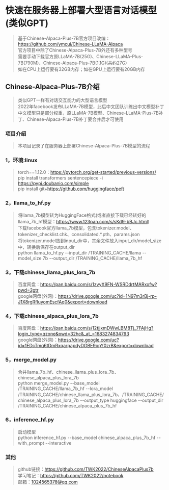 # 快速在服务器上部署大型语言对话模型(类似GPT)
>基于Chinese-Alpaca-Plus-7B官方项目改编：https://github.com/ymcui/Chinese-LLaMA-Alpaca  
>官方项目中除了Chinese-Alpaca-Plus-7B外还有多种型号  
>需要手动下载官方原LLaMA-7B(25G)、Chinese-LLaMA-Plus-7B(790M)、Chinese-Alpaca-Plus-7B(1.1G)(共约27G)  
>如在CPU上运行要有32GB内存；如在GPU上运行要有20GB内存  
## Chinese-Alpaca-Plus-7B介绍
>类似GPT一样有对话交互能力的大型语言模型  
>2022年facebook发布LLaMA-7B模型，此后中文团队训练出中文模型补丁  
>中文模型只是部分权重，原LLaMA-7B模型、Chinese-LLaMA-Plus-7B补丁、Chinese-Alpaca-Plus-7B补丁要合并后才可使用  
### 项目介绍
>本项目记录了在服务器上部署Chinese-Alpaca-Plus-7B模型的流程  
### 1，环境:linux
>torch==1.12.0：https://pytorch.org/get-started/previous-versions/  
>pip install transformers sentencepiece -i https://pypi.doubanio.com/simple  
>pip install git+https://github.com/huggingface/peft  
### 2，llama_to_hf.py
>将llama_7b模型转为HuggingFace格式(或者直接下载已经转好的llama_7b_hf模型：https://www.123pan.com/s/sKd9-bBJc.html)  
>下载facebook官方llama_7b模型，包含tokenizer.model、tokenizer_checklist.chk、consolidated.*.pth、params.json  
>将tokenizer.model放到input_dir中，其余文件放入input_dir/model_size中，转换后保存在output_dir  
>python llama_to_hf.py  --input_dir /TRAINING_CACHE/llama --model_size 7b --output_dir /TRAINING_CACHE/llama_7b_hf  
### 3，下载chinese_llama_plus_lora_7b
>百度网盘：https://pan.baidu.com/s/1zvyX9FN-WSRDdrtMARxxfw?pwd=2gtr  
>google网盘(外网)：https://drive.google.com/uc?id=1N97m3rBj-rp-J1X8rgRfluyomEscfAq0&export=download  
### 4，下载chinese_alpaca_plus_lora_7b
>百度网盘：https://pan.baidu.com/s/12tjjxmDWwLBM8Tj_7FAjHg?login_type=qzone&pwd=32hc&_at_=1683274834793  
>google网盘(外网)：https://drive.google.com/uc?id=1EDcTmq6tDmRxqarpapdyDGBE9opY0zrB&export=download  
### 5，merge_model.py
>合并llama_7b_hf、chinese_llama_plus_lora_7b、chinese_alpaca_plus_lora_7b  
>python merge_model.py --base_model /TRAINING_CACHE/llama_7b_hf --lora_model /TRAINING_CACHE/chinese_llama_plus_lora_7b，/TRAINING_CACHE/chinese_alpaca_plus_lora_7b --output_type huggingface --output_dir /TRAINING_CACHE/chinese_alpaca_plus_7b_hf  
### 6，inference_hf.py
>启动模型  
>python inference_hf.py --base_model chinese_alpaca_plus_7b_hf --with_prompt --interactive  
### 其他
>github链接：https://github.com/TWK2022/ChineseAlpacaPlus7b  
>学习笔记：https://github.com/TWK2022/notebook  
>邮箱：1024565378@qq.com  